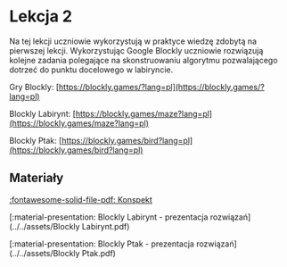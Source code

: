 # Lekcja 2

Na tej lekcji uczniowie wykorzystują w praktyce wiedzę zdobytą na pierwszej lekcji. Wykorzystując Google Blockly uczniowie rozwiązują kolejne zadania polegające na skonstruowaniu algorytmu pozwalającego dotrzeć do punktu docelowego w labiryncie.

Gry Blockly: [https://blockly.games/?lang=pl](https://blockly.games/?lang=pl)

Blockly Labirynt: [https://blockly.games/maze?lang=pl](https://blockly.games/maze?lang=pl)

Blockly Ptak: [https://blockly.games/bird?lang=pl](https://blockly.games/bird?lang=pl)

## Materiały

[:fontawesome-solid-file-pdf: Konspekt](../../assets/2-wpr-do-alg.pdf)

[:material-presentation: Blockly Labirynt - prezentacja rozwiązań](../../assets/Blockly Labirynt.pdf)

[:material-presentation: Blockly Ptak - prezentacja rozwiązań](../../assets/Blockly Ptak.pdf)
